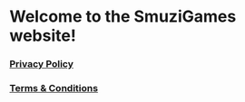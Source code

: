 # Welcome to the SmuziGames website!

### [Privacy Policy](privacy_policy)
### [Terms & Conditions](terms_and_conditions)
